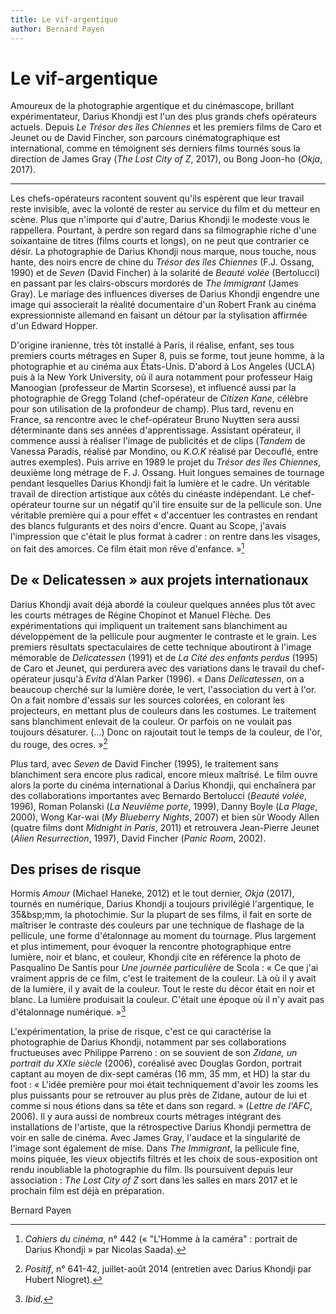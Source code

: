 ```yaml
---
title: Le vif-argentique
author: Bernard Payen
---
```


# Le vif-argentique

Amoureux de la photographie argentique et du cinémascope, brillant expérimentateur, Darius Khondji est l'un des plus grands chefs opérateurs actuels. Depuis *Le Trésor des îles Chiennes* et les premiers films de Caro et Jeunet ou de David Fincher, son parcours cinématographique est international, comme en témoignent ses derniers films tournés sous la direction de James Gray (*The Lost City of Z*, 2017), ou Bong Joon-ho (*Okja*, 2017).

---

Les chefs-opérateurs racontent souvent qu'ils espèrent que leur travail reste invisible, avec la volonté de rester au service du film et du metteur en scène. Plus que n'importe qui d'autre, Darius Khondji le modeste vous le rappellera. Pourtant, à perdre son regard dans sa filmographie riche d'une soixantaine de titres (films courts et longs), on ne peut que contrarier ce désir. La photographie de Darius Khondji nous marque, nous touche, nous hante, des noirs encre de chine du *Trésor des îles Chiennes* (F.J. Ossang, 1990) et de *Seven* (David Fincher) à la solarité de *Beauté volée* (Bertolucci) en passant par les clairs-obscurs mordorés de *The Immigrant* (James Gray). Le mariage des influences diverses de Darius Khondji engendre une image qui associerait la réalité documentaire d'un Robert Frank au cinéma expressionniste allemand en faisant un détour par la stylisation affirmée d'un Edward Hopper.

D'origine iranienne, très tôt installé à Paris, il réalise, enfant, ses tous premiers courts métrages en Super 8, puis se forme, tout jeune homme, à la photographie et au cinéma aux États-Unis. D'abord à Los Angeles (UCLA) puis à la New York University, où il aura notamment pour professeur Haig Manoogian (professeur de Martin Scorsese), et influencé aussi par la photographie de Gregg Toland (chef-opérateur de *Citizen Kane*, célèbre pour son utilisation de la profondeur de champ). Plus tard, revenu en France, sa rencontre avec le chef-opérateur Bruno Nuytten sera aussi déterminante dans ses années d'apprentissage. Assistant opérateur, il commence aussi à réaliser l'image de publicités et de clips (*Tandem* de Vanessa Paradis, réalisé par Mondino, ou *K.O.K* réalisé par Decouflé, entre autres exemples). Puis arrive en 1989 le projet du *Trésor des îles Chiennes*, deuxième long métrage de F.&thinsp;J. Ossang. Huit longues semaines de tournage pendant lesquelles Darius Khondji fait la lumière et le cadre. Un véritable travail de direction artistique aux côtés du cinéaste indépendant. Le chef-opérateur tourne sur un négatif qu'il tire ensuite sur de la pellicule son. Une véritable première qui a pour effet «&nbsp;d'accentuer les contrastes en rendant des blancs fulgurants et des noirs d'encre. Quant au Scope, j'avais l'impression que c'était le plus format à cadrer&nbsp;: on rentre dans les visages, on fait des amorces. Ce film était mon rêve d'enfance.&nbsp;»[^1]

## De «&nbsp;Delicatessen&nbsp;» aux projets internationaux

Darius Khondji avait déjà abordé la couleur quelques années plus tôt avec les courts métrages de Régine Chopinot et Manuel Flèche. Des expérimentations qui impliquent un traitement sans blanchiment au développement de la pellicule pour augmenter le contraste et le grain. Les premiers résultats spectaculaires de cette technique aboutiront à l'image mémorable de *Delicatessen* (1991) et de *La Cité des enfants perdus* (1995) de Caro et Jeunet, qui perdurera avec des variations dans le travail du chef-opérateur jusqu'à *Evita* d'Alan Parker (1996). «&nbsp;Dans *Delicatessen*, on a beaucoup cherché sur la lumière dorée, le vert, l'association du vert à l'or. On a fait nombre d'essais sur les sources colorées, en colorant les projecteurs, en mettant plus de couleurs dans les costumes. Le traitement sans blanchiment enlevait de la couleur. Or parfois on ne voulait pas toujours désaturer. (...) Donc on rajoutait tout le temps de la couleur, de l'or, du rouge, des ocres.&nbsp;»[^2]

Plus tard, avec *Seven* de David Fincher (1995), le traitement sans blanchiment sera encore plus radical, encore mieux maîtrisé. Le film ouvre alors la porte du cinéma international à Darius Khondji, qui enchaînera par des collaborations importantes avec Bernardo Bertolucci (*Beauté volée*, 1996), Roman Polanski (*La Neuvième porte*, 1999), Danny Boyle (*La Plage*, 2000), Wong Kar-wai (*My Blueberry Nights*, 2007) et bien sûr Woody Allen (quatre films dont *Midnight in Paris*, 2011) et retrouvera Jean-Pierre Jeunet (*Alien Resurrection*, 1997), David Fincher (*Panic Room*, 2002).

## Des prises de risque

Hormis *Amour* (Michael Haneke, 2012) et le tout dernier, *Okja* (2017), tournés en numérique, Darius Khondji a toujours privilégié l'argentique, le 35&bsp;mm, la photochimie. Sur la plupart de ses films, il fait en sorte de maîtriser le contraste des couleurs par une technique de flashage de la pellicule, une forme d'étalonnage au moment du tournage. Plus largement et plus intimement, pour évoquer la rencontre photographique entre lumière, noir et blanc, et couleur, Khondji cite en référence la photo de Pasqualino De Santis pour *Une journée particulière* de Scola&nbsp;: «&nbsp;Ce que j'ai vraiment appris de ce film, c'est le traitement de la couleur. Là où il y avait de la lumière, il y avait de la couleur. Tout le reste du décor était en noir et blanc. La lumière produisait la couleur. C'était une époque où il n'y avait pas d'étalonnage numérique.&nbsp;»[^3]

L'expérimentation, la prise de risque, c'est ce qui caractérise la photographie de Darius Khondji, notamment par ses collaborations fructueuses avec Philippe Parreno&nbsp;: on se souvient de son *Zidane, un portrait du XXIe siècle* (2006), coréalisé avec Douglas Gordon, portrait captant au moyen de dix-sept caméras (16&nbsp;mm, 35&nbsp;mm, et HD) la star du foot&nbsp;: «&nbsp;L'idée première pour moi était techniquement d'avoir les zooms les plus puissants pour se retrouver au plus près de Zidane, autour de lui et comme si nous étions dans sa tête et dans son regard.&nbsp;» (*Lettre de l'AFC*, 2006). Il y aura aussi de nombreux courts métrages intégrant des installations de l'artiste, que la rétrospective Darius Khondji permettra de voir en salle de cinéma. Avec James Gray, l'audace et la singularité de l'image sont également de mise. Dans *The Immigrant*, la pellicule fine, moins piquée, les vieux objectifs filtrés et les choix de sous-exposition ont rendu inoubliable la photographie du film. Ils poursuivent depuis leur association&nbsp;: *The Lost City of Z* sort dans les salles en mars 2017 et le prochain film est déjà en préparation.

Bernard Payen

[^1]: *Cahiers du cinéma*, n°&nbsp;442 («&nbsp;"L'Homme à la caméra"&nbsp;: portrait de Darius Khondji&nbsp;» par Nicolas Saada).

[^2]: *Positif*, n°&nbsp;641-42, juillet-août 2014 (entretien avec Darius Khondji par Hubert Niogret).

[^3]: *Ibid.*
